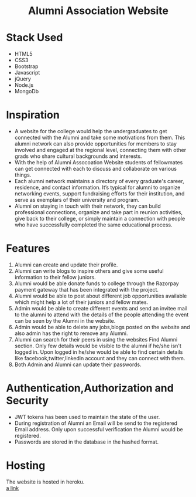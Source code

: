 <h1 align="center">
  Alumni Association Website
</h1>


# Stack Used
<ul>
  <li>HTML5</li> 
  <li>CSS3</li>
  <li>Bootstrap</li>
  <li>Javascript</li>
  <li>jQuery</li>
  <li>Node.js</li>
  <li>MongoDb</li>
</ul>

# Inspiration
<ul>
  <li>
    A website for the college would help the undergraduates to get connected with the Alumni and take some motivations from them. This alumni network can also provide opportunities for members to stay involved and engaged at the regional level, connecting them with other grads who share cultural backgrounds and interests.
  </li>
  <li>
    With the help of Alumni Assocoation Website students of fellowmates can get connected with each to discuss and collaborate on various things.
  </li>
  <li>
    Each alumni network maintains a directory of every graduate's career, residence, and contact information. It’s typical for alumni to organize networking events, support fundraising efforts for their institution, and serve as exemplars of their university and program.
  </li>
  <li>
    Alumni on staying in touch with their network, they can build professional connections, organize and take part in reunion activities, give back to their college, or simply maintain a connection with people who have successfully completed the same educational process.    
  </li>

</ul>

# Features
<ol>
  <li>
    Alumni can create and update their profile.
  </li>
  <li>
    Alumni can write blogs to inspire others and give some useful information to their fellow juniors.
  </li>
  <li>
    Alumni would be able donate funds to college through the Razorpay payment gateway that has been integrated with the project.
  </li>
  <li>
    Alumni would be able to post about different job opportunities available which might help a lot of their juniors and fellow mates.
  </li>
  <li>
    Admin would be able to create different events and send an invitee mail to the alumni to attend with the details of the people attending the event can be seen by the Alumni in the website. 
  </li>
  <li>
    Admin would be able to delete any jobs,blogs posted on the website and also admin has the right to remove any Alumni.
  </li>
  <li>
    Alumni can search for their peers in using the websites Find Alumni section. Only few details would be visible to the alumni if he/she isn't logged in. Upon logged in he/she would be able to find certain details like facebook,twitter,linkedin account and they can connect with them. 
  </li>
  <li>
    Both Admin and Alumni can update their passwords.
  </li>
</ol>

# Authentication,Authorization and Security
<ul>
  <li>
    JWT tokens has been used to maintain the state of the user.
  </li>
  <li>
    During registration of Alumni an Email will be send to the registered Email address. Only upon successful verification the Alumni would be registered.
  </li>
  <li>
    Passwords are stored in the database in the hashed format.
  </li>
 </ul>
 
# Hosting
The website is hosted in heroku.</br>
[a link](http://protected-oasis-49361.herokuapp.com/)
